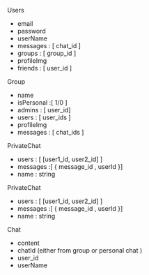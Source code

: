 

Users
- email
- password
- userName
- messages : [ chat_id ]
- groups : [ group_id ]
- profileImg 
- friends : [ user_id ]

Group 
- name
- isPersonal :[ 1/0 ]
- admins : [ user_id]
- users : [ user_ids ]
- profileImg
- messages : [ chat_ids ]

PrivateChat
- users : [ [user1_id, user2_id] ]
- messages :[ { message_id , userId }]
- name : string 

PrivateChat
- users : [ [user1_id, user2_id] ]
- messages :[ { message_id , userId }]
- name : string 


Chat
- content
- chatId (either from group or personal chat )
- user_id
- userName